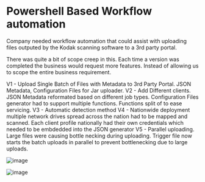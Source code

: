 # Powershell Based Workflow automation

Company needed workflow automation that could assist with uploading files outputed by the Kodak scanning software to a 3rd party portal.

There was quite a bit of scope creep in this. Each time a version was completed the business would request more features. Instead of allowing us to scope the entire business requirement.

V1 - Upload Single Batch of Files with Metadata to 3rd Party Portal. JSON Metadata, Configuration Files for Jar uploader.
V2 - Add Different clients. JSON Metadata reformated based on different job types. Configuration Files generator had to support multiple functions. Functions split of to ease servicing.
V3 - Automatic detection method
V4 - Nationwide deployment multiple network drives spread across the nation had to be mapped and scanned. Each client profile nationally had their own credentials which needed to be embdedded into the JSON generator
V5 - Parallel uploading. Large files were causing bottle necking during uploading. Trigger file now starts the batch uploads in parallel to prevent bottlenecking due to large uploads.

![image](https://user-images.githubusercontent.com/55390802/120593647-21b1ea80-c483-11eb-95fc-6de257c36918.png)

![image](https://user-images.githubusercontent.com/55390802/120593753-43ab6d00-c483-11eb-9f5f-08575035a4a1.png)

